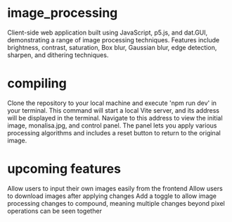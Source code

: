 # image_processing
Client-side web application built using JavaScript, p5.js, and dat.GUI, demonstrating a range of image processing techniques. Features include brightness, contrast, saturation, Box blur, Gaussian blur, edge detection, sharpen, and dithering techniques. 

# compiling 
Clone the repository to your local machine and execute 'npm run dev' in your terminal. This command will start a local Vite server, and its address will be displayed in the terminal. Navigate to this address to view the initial image, monalisa.jpg, and control panel. The panel lets you apply various processing algorithms and includes a reset button to return to the original image.


# upcoming features
Allow users to input their own images easily from the frontend
Allow users to download images after applying changes
Add a toggle to allow image processing changes to compound, meaning multiple changes beyond pixel operations can be seen together 
